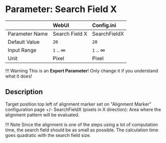 # Parameter: Search Field X

|                   | WebUI               | Config.ini
|:---               |:---                 |:----
| Parameter Name    | Search Field X      | SearchFieldX
| Default Value     | `20`                | `20`
| Input Range       | `1` .. &infin;      | `1` .. &infin;
| Unit              | Pixel               | Pixel  


!!! Warning
    This is an **Expert Parameter**! Only change it if you understand what it does!  


## Description

Target position top left of alignment marker set on "Alignment Marker" configuration page +/- SearchFieldX (pixels in X direction): Area where the alignment pattern will be evaluated.  


!!! Note
     Since the alignment is one of the steps using a lot of computation time, 
     the search field should be as small as possible.
     The calculation time goes quadratic with the search field size.
